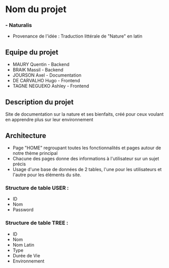 # Nom du projet 

### - Naturalis
- Provenance de l'idée : Traduction littérale de "Nature" en latin

## Equipe du projet 

- MAURY Quentin - Backend
- BRAIK Massil - Backend
- JOURSON Axel - Documentation
- DE CARVALHO Hugo - Frontend
- TAGNE NEGUEKO Ashley - Frontend

## Description du projet

Site de documentation sur la nature et ses bienfaits, créé pour ceux voulant en apprendre plus sur leur environnement

## Architecture

- Page "HOME" regroupant toutes les fonctionnalités et pages autour de notre thème principal
- Chacune des pages donne des informations à l'utilisateur sur un sujet précis
- Usage d'une base de données de 2 tables, l'une pour les utilisateurs et l'autre pour les éléments du site.
### Structure de table USER : 
- ID
- Nom
- Password

### Structure de table TREE :
- ID
- Nom
- Nom Latin
- Type 
- Durée de Vie
- Environnement